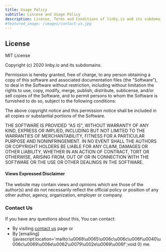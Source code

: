 ```yaml
---
title: Usage Policy
subtitle: Lincese and Usage Policy
description: License, Terms and Conditions of linby.io and its subdomains.
#featured_image: /images/contact-us.jpg
---
```


## License

MIT License

Copyright (c) 2020 linby.io and its subdomains.

Permission is hereby granted, free of charge, to any person obtaining a copy
of this software and associated documentation files (the "Software"), to deal
in the Software without restriction, including without limitation the rights
to use, copy, modify, merge, publish, distribute, sublicense, and/or sell
copies of the Software, and to permit persons to whom the Software is
furnished to do so, subject to the following conditions:

The above copyright notice and this permission notice shall be included in all
copies or substantial portions of the Software.

THE SOFTWARE IS PROVIDED "AS IS", WITHOUT WARRANTY OF ANY KIND, EXPRESS OR
IMPLIED, INCLUDING BUT NOT LIMITED TO THE WARRANTIES OF MERCHANTABILITY,
FITNESS FOR A PARTICULAR PURPOSE AND NONINFRINGEMENT. IN NO EVENT SHALL THE
AUTHORS OR COPYRIGHT HOLDERS BE LIABLE FOR ANY CLAIM, DAMAGES OR OTHER
LIABILITY, WHETHER IN AN ACTION OF CONTRACT, TORT OR OTHERWISE, ARISING FROM,
OUT OF OR IN CONNECTION WITH THE SOFTWARE OR THE USE OR OTHER DEALINGS IN THE
SOFTWARE.

#### Views Expressed Disclaimer
The website may contain views and opinions which are those of the author(s) and do not necessarily reflect the official policy or position of any other author, agency, organization, employer or company.  

### Contact Us
If you have any questions about this, You can contact:  
- By visiting [contact us](/contact) page or
- By [emailing](javascript:location='mailto:\u0068\u0065\u006c\u006c\u006f\u0040\u006c\u0069\u006e\u0062\u0079\u002e\u0069\u006f';void 0) me.
